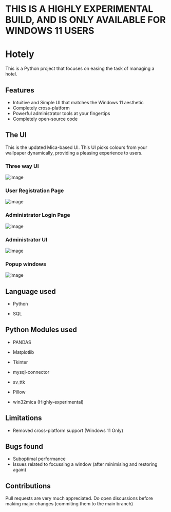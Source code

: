 # THIS IS A HIGHLY EXPERIMENTAL BUILD, AND IS ONLY AVAILABLE FOR WINDOWS 11 USERS

# Hotely

This is a Python project that focuses on easing the task of managing a hotel.

## Features

- Intuitive and Simple UI that matches the Windows 11 aesthetic
- Completely cross-platform
- Powerful administrator tools at your fingertips
- Completely open-source code 

## The UI

This is the updated Mica-based UI. This UI picks colours from your wallpaper dynamically, providing a pleasing experience to users.

### Three way UI

![image](https://user-images.githubusercontent.com/94615466/203065165-34c88971-a83e-4ce5-8b49-38563f42c2ad.png)

### User Registration Page

![image](https://user-images.githubusercontent.com/94615466/203066511-d8b2fa4b-b41d-4225-93eb-d02a568b058d.png)

### Administrator Login Page

![image](https://user-images.githubusercontent.com/94615466/203067840-78648f1b-6e9a-4dfb-9361-7788af2302a8.png)

### Administrator UI

![image](https://user-images.githubusercontent.com/94615466/203068953-58fc21b1-0f56-4cbb-b8c9-a05525826097.png)

### Popup windows 

![image](https://user-images.githubusercontent.com/94615466/203069822-851b326d-06f0-491c-8350-ee680d17ed4a.png)


## Language used 

- Python

- SQL 

## Python Modules used

- PANDAS 

- Matplotlib

- Tkinter 

- mysql-connector

- sv_ttk 

- Pillow

- win32mica (Highly-experimental)

## Limitations

- Removed cross-platform support (Windows 11 Only)

## Bugs found

- Suboptimal performance
- Issues related to focussing a window (after minimising and restoring again)

## Contributions

Pull requests are very much appreciated. Do open discussions before making major changes (commiting them to the main branch)


